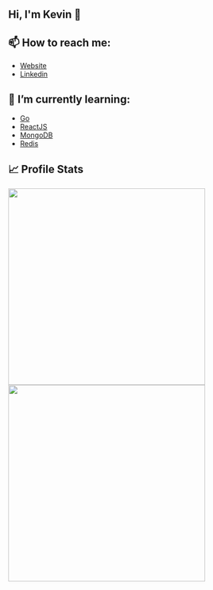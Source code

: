 ## Hi, I'm Kevin 👋

## 📫 How to reach me:
  - [Website](https://kevinazemi.com)
  - [Linkedin](https://www.linkedin.com/in/kevin-azemi)
  
<!--
## 🔭 I’m currently working on
  - ~~Making a [FiveM Server](https://jediroleplay.com)~~
-->
 
## 🌱 I’m currently learning:
  - [Go](https://go.dev)
  - [ReactJS](https://reactjs.org)
  - [MongoDB](https://www.mongodb.com)
  - [Redis](https://redis.io)

## 📈 Profile Stats
<p float="left">
  <img src="https://github-readme-stats.vercel.kevinazemi.com/api?username=Klay4&show_icons=true&theme=dark" width="396" />
  <img src="https://github-readme-streak-stats.vercel.kevinazemi.com?user=Klay4&theme=dark&date_format=M%20j%5B%2C%20Y%5D" width="396" />
</p>

